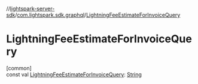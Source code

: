 //[lightspark-server-sdk](../../index.md)/[com.lightspark.sdk.graphql](index.md)/[LightningFeeEstimateForInvoiceQuery](-lightning-fee-estimate-for-invoice-query.md)

# LightningFeeEstimateForInvoiceQuery

[common]\
const val [LightningFeeEstimateForInvoiceQuery](-lightning-fee-estimate-for-invoice-query.md): [String](https://kotlinlang.org/api/latest/jvm/stdlib/kotlin/-string/index.html)
